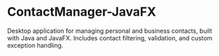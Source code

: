 # ContactManager-JavaFX
Desktop application for managing personal and business contacts, built with Java and JavaFX. Includes contact filtering, validation, and custom exception handling.
